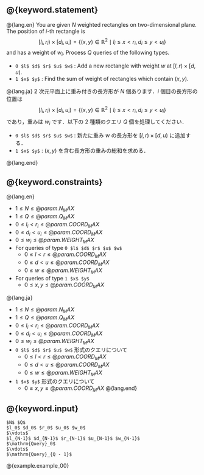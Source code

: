 ## @{keyword.statement}
@{lang.en}
You are given $N$ weighted rectangles on two-dimensional plane.
The position of $i$-th rectangle is 
$$[l_i,r_i) \times [d_i,u_i) = \{(x,y)\in \mathbb{R}^2\mid l_i\leq x<r_i, d_i\leq y<u_i\}$$
and has a weight of $w_i$. Process $Q$ queries of the following types.

 - `0 $l$ $d$ $r$ $u$ $w$` : Add a new rectangle with weight $w$ at $[l,r) \times [d,u)$. 
 - `1 $x$ $y$` : Find the sum of weight of rectangles which contain $(x,y)$. 

@{lang.ja}
$2$ 次元平面上に重み付きの長方形が $N$ 個あります．$i$ 個目の長方形の位置は
$$[l_i,r_i) \times [d_i,u_i) = \{(x,y)\in \mathbb{R}^2\mid l_i\leq x<r_i, d_i\leq y<u_i\}$$
であり，重みは $w_i$ です．以下の $2$ 種類のクエリ $Q$ 個を処理してください．

 - `0 $l$ $d$ $r$ $u$ $w$` : 新たに重み $w$ の長方形を $[l,r) \times [d,u)$ に追加する．
 - `1 $x$ $y$` : $(x,y)$ を含む長方形の重みの総和を求める．
 
 @{lang.end}

## @{keyword.constraints}
@{lang.en}

 - $1 \le N \le @{param.N_MAX}$
 - $1 \le Q \le @{param.Q_MAX}$
 - $0 \le l_i \lt r_i \le @{param.COORD_MAX}$
 - $0 \le d_i \lt u_i \le @{param.COORD_MAX}$
 - $0 \le w_i \le @{param.WEIGHT_MAX}$
 - For queries of type `0 $l$ $d$ $r$ $u$ $w$`
     - $0 \le l \lt r \le @{param.COORD_MAX}$
     - $0 \le d \lt u \le @{param.COORD_MAX}$
     - $0 \le w \le @{param.WEIGHT_MAX}$
 - For queries of type `1 $x$ $y$`
     - $0 \le x, y \le @{param.COORD_MAX}$

@{lang.ja}

 - $1 \le N \le @{param.N_MAX}$
 - $1 \le Q \le @{param.Q_MAX}$
 - $0 \le l_i \lt r_i \le @{param.COORD_MAX}$
 - $0 \le d_i \lt u_i \le @{param.COORD_MAX}$
 - $0 \le w_i \le @{param.WEIGHT_MAX}$
 - `0 $l$ $d$ $r$ $u$ $w$` 形式のクエリについて
     - $0 \le l \lt r \le @{param.COORD_MAX}$
     - $0 \le d \lt u \le @{param.COORD_MAX}$
     - $0 \le w \le @{param.WEIGHT_MAX}$
 - `1 $x$ $y$` 形式のクエリについて
     - $0 \le x, y \le @{param.COORD_MAX}$
@{lang.end}

## @{keyword.input}
~~~
$N$ $Q$
$l_0$ $d_0$ $r_0$ $u_0$ $w_0$
$\vdots$
$l_{N-1}$ $d_{N-1}$ $r_{N-1}$ $u_{N-1}$ $w_{N-1}$
$\mathrm{Query}_0$
$\vdots$
$\mathrm{Query}_{Q - 1}$
~~~

@{example.example_00}
